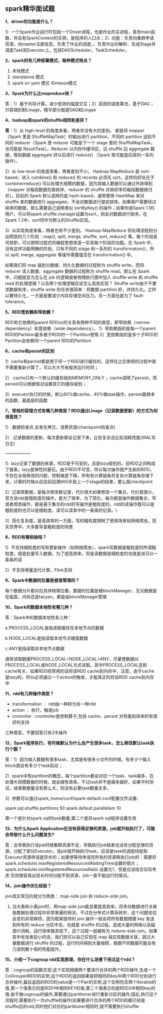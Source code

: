 ## spark精华面试题

**1、driver的功能是什么？**

1）一个Spark作业运行时包括一个Driver进程，也是作业的主进程，具有main函数，并且有SparkContext的实例，是程序的人口点；2）功能：负责向集群申请资源，向master注册信息，负责了作业的调度，，负责作业的解析、生成Stage并调度Task到Executor上。包括DAGScheduler，TaskScheduler。

**2、spark的有几种部署模式，每种模式特点？**

1) 本地模式
2) standalone 模式
3) spark on yarn 模式
4)mesos模式

**3、Spark为什么比mapreduce快？**

答：1）基于内存计算，减少低效的磁盘交互；2）高效的调度算法，基于DAG；3)容错机制Linage，精华部分就是DAG和Lingae

**4、hadoop和spark的shuffle相同和差异？**

**答**：1）从 high-level 的角度来看，两者并没有大的差别。 都是将 mapper（Spark 里是 ShuffleMapTask）的输出进行 partition，不同的 partition 送到不同的 reducer（Spark 里 reducer 可能是下一个 stage 里的 ShuffleMapTask，也可能是 ResultTask）。Reducer 以内存作缓冲区，边 shuffle 边 aggregate 数据，等到数据 aggregate 好以后进行 reduce() （Spark 里可能是后续的一系列操作）。

2）从 low-level 的角度来看，两者差别不小。 Hadoop MapReduce 是 sort-based，进入 combine() 和 reduce() 的 records 必须先 sort。这样的好处在于 combine/reduce() 可以处理大规模的数据，因为其输入数据可以通过外排得到（mapper 对每段数据先做排序，reducer 的 shuffle 对排好序的每段数据做归并）。目前的 Spark 默认选择的是 hash-based，通常使用 HashMap 来对 shuffle 来的数据进行 aggregate，不会对数据进行提前排序。如果用户需要经过排序的数据，那么需要自己调用类似 sortByKey() 的操作；如果你是Spark 1.1的用户，可以将spark.shuffle.manager设置为sort，则会对数据进行排序。在Spark 1.2中，sort将作为默认的Shuffle实现。

3）从实现角度来看，两者也有不少差别。 Hadoop MapReduce 将处理流程划分出明显的几个阶段：map(), spill, merge, shuffle, sort, reduce() 等。每个阶段各司其职，可以按照过程式的编程思想来逐一实现每个阶段的功能。在 Spark 中，没有这样功能明确的阶段，只有不同的 stage 和一系列的 transformation()，所以 spill, merge, aggregate 等操作需要蕴含在 transformation() 中。

如果我们将 map 端划分数据、持久化数据的过程称为 shuffle write，而将 reducer 读入数据、aggregate 数据的过程称为 shuffle read。那么在 Spark 中，问题就变为怎么在 job 的逻辑或者物理执行图中加入 shuffle write 和 shuffle read 的处理逻辑？以及两个处理逻辑应该怎么高效实现？ 
Shuffle write由于不要求数据有序，shuffle write 的任务很简单：将数据 partition 好，并持久化。之所以要持久化，一方面是要减少内存存储空间压力，另一方面也是为了 fault-tolerance。

**5、RDD宽依赖和窄依赖？**

RDD和它依赖的parent RDD(s)的关系有两种不同的类型，即窄依赖（narrow dependency）和宽依赖（wide dependency）。
1）窄依赖指的是每一个parent RDD的Partition最多被子RDD的一个Partition使用
2）宽依赖指的是多个子RDD的Partition会依赖同一个parent RDD的Partition

**6、cache和pesist的区别**

1）cache和persist都是用于将一个RDD进行缓存的，这样在之后使用的过程中就不需要重新计算了，可以大大节省程序运行时间；

2） cache只有一个默认的缓存级别MEMORY_ONLY ，cache调用了persist，而persist可以根据情况设置其它的缓存级别；

3）executor执行的时候，默认60%做cache，40%做task操作，persist最根本的函数，最底层的函数

**7、常规的容错方式有哪几种类型？RDD通过Linage（记录数据更新）的方式为何很高效？**

1）.数据检查点,会发生拷贝，浪费资源(checkpoint检查点)

2）.记录数据的更新，每次更新都会记录下来，比较复杂且比较消耗性能(WAL写日志)

——————

1）lazy记录了数据的来源，RDD是不可变的，且是lazy级别的，且RDD之间构成了链条，lazy是弹性的基石。由于RDD不可变，所以每次操作就产生新的RDD，不存在全局修改的问题，控制难度下降，所有有计算链条将复杂计算链条存储下来，计算的时候从后往前回溯900步是上一个stage的结束，要么就checkpoint

2）记录原数据，是每次修改都记录，代价很大如果修改一个集合，代价就很小，官方说rdd是粗粒度的操作，是为了效率，为了简化，每次都是操作数据集合，写或者修改操作，都是基于集合的rdd的写操作是粗粒度的，rdd的读操作既可以是粗粒度的也可以是细粒度，读可以读其中的一条条的记录。\

3）简化复杂度，是高效率的一方面，写的粗粒度限制了使用场景如网络爬虫，现实世界中，大多数写是粗粒度的场景

**8、RDD有哪些缺陷？**

1）不支持细粒度的写和更新操作（如网络爬虫），spark写数据是粗粒度的所谓粗粒度，就是批量写入数据，为了提高效率。但是读数据是细粒度的也就是说可以一条条的读

2）不支持增量迭代计算，Flink支持

**9、Spark中数据的位置是被谁管理的？**

每个数据分片都对应具体物理位置，数据的位置是被blockManager，无论数据是在磁盘，内存还是tacyan，都是由blockManager管理

**10、Spark的数据本地性有哪几种？**

答：Spark中的数据本地性有三种：

a.PROCESS_LOCAL是指读取缓存在本地节点的数据

b.NODE_LOCAL是指读取本地节点硬盘数据

c.ANY是指读取非本地节点数据

通常读取数据PROCESS_LOCAL>NODE_LOCAL>ANY，尽量使数据以PROCESS_LOCAL或NODE_LOCAL方式读取。其中PROCESS_LOCAL还和cache有关，如果RDD经常用的话将该RDD cache到内存中，注意，由于cache是lazy的，所以必须通过一个action的触发，才能真正的将该RDD cache到内存中

**11、rdd有几种操作类型？**

- transformation ： rdd由一种转为另一种rdd
- action ： 执行，触发job
- cronroller : crontroller是控制算子,包括 cache、persist 对性能和效率的有很好的支持

三种类型，不要回答只有2中操作

**12、Spark程序执行，有时候默认为什么会产生很多task，怎么修改默认task执行个数？**

答：1）因为输入数据有很多task，尤其是有很多小文件的时候，有多少个输入block就会有多少个task启动；

2）spark中有partition的概念，每个partition都会对应一个task，task越多，在处理大规模数据的时候，就会越有效率。不过task并不是越多越好，如果平时测试，或者数据量没有那么大，则没有必要task数量太多。

3）参数可以通过spark_home/conf/spark-default.conf配置文件设置:

spark.sql.shuffle.partitions 50 spark.default.parallelism 10

第一个是针对spark sql的task数量;第二个是非spark sql程序设置生效

**13、为什么Spark Application在没有获得足够的资源，job就开始执行了，可能会导致什么什么问题发生?**

答：会导致执行该job时候集群资源不足，导致执行job结束也没有分配足够的资源，分配了部分Executor，该job就开始执行task，应该是task的调度线程和Executor资源申请是异步的；如果想等待申请完所有的资源再执行job的：需要将spark.scheduler.maxRegisteredResourcesWaitingTime设置的很大；spark.scheduler.minRegisteredResourcesRatio 设置为1，但是应该结合实际考虑
否则很容易出现长时间分配不到资源，job一直不能运行的情况。

**14、join操作优化经验？**

join其实常见的就分为两类： map-side join 和  reduce-side join。

1) 当大表和小表join时，用map-side join能显著提高效率。将多份数据进行关联是数据处理过程中非常普遍的用法，不过在分布式计算系统中，这个问题往往会变的非常麻烦，因为框架提供的 join 操作一般会将所有数据根据 key 发送到所有的 reduce 分区中去，也就是 shuffle 的过程。造成大量的网络以及磁盘IO消耗，运行效率极其低下，这个过程一般被称为 reduce-side-join。如果其中有张表较小的话，我们则可以自己实现在 map 端实现数据关联，跳过大量数据进行 shuffle 的过程，运行时间得到大量缩短，根据不同数据可能会有几倍到数十倍的性能提升。

**15、介绍一下cogroup rdd实现原理，你在什么场景下用过这个rdd？**

答：cogroup的函数实现:这个实现根据两个要进行合并的两个RDD操作,生成一个CoGroupedRDD的实例,这个RDD的返回结果是把相同的key中两个RDD分别进行合并操作,最后返回的RDD的value是一个Pair的实例,这个实例包含两个Iterable的值,第一个值表示的是RDD1中相同KEY的值,第二个值表示的是RDD2中相同key的值.由于做cogroup的操作,需要通过partitioner进行重新分区的操作,因此,执行这个流程时,需要执行一次shuffle的操作(如果要进行合并的两个RDD的都已经是shuffle后的rdd,同时他们对应的partitioner相同时,就不需要执行shuffle
